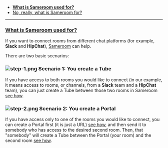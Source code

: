  - [**What is Sameroom used for?**](/getting-started/en/faq/list#what-is-sameroom-used-for)
 - [No, really, what is Sameroom for?](/getting-started/en/faq/list#what-is-sameroom-used-for)
 
---

### <a href="#what-is-sameroom-used-for" name="what-is-sameroom-used-for">**What is Sameroom used for?**</a>
 
If you want to connect rooms from different chat platforms (for example, **Slack** and **HipChat**), [Sameroom](https://sameroom.io) can help.

There are two basic scenarios:

### ![step-1.png](https://in.kato.im/b8be284b81c9467fed3170d274c28de6789dd2fae1957895cd34bc20a2676d25/step-1.png) **Scenario 1: You create a Tube**
 
If you have access to both rooms you would like to connect (in our example, it means access to rooms, or channels, from a **Slack** team and a **HipChat** team), you can just create a Tube between those two rooms in Sameroom [see how](/getting-started/en/faq/list#how-to-create-a-tube).   

### ![step-2.png](https://in.kato.im/99977b264e016814f4af35ac12a7fe42f1138758cd4b9285fa8c34e628a264fd/step-2.png) **Scenario 2: You create a Portal**
 
If you have access only to one of the rooms you would like to connect, you can create a Portal first (it is just a URL) [see how](/getting-started/en/faq/list#how-to-use-a-portal), and then send it to somebody who has access to the desired second room. Then, that "somebody" will create a Tube between the Portal (your room) and the second room [see how](/getting-started/en/faq/list#how-to-create-a-tube).   
